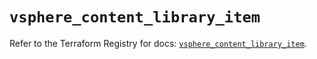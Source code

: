# `vsphere_content_library_item`

Refer to the Terraform Registry for docs: [`vsphere_content_library_item`](https://registry.terraform.io/providers/vmware/vsphere/2.14.0/docs/resources/content_library_item).
